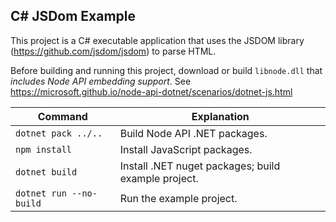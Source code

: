## C# JSDom Example
This project is a C# executable application that uses the JSDOM library
(https://github.com/jsdom/jsdom) to parse HTML.

Before building and running this project, download or build `libnode.dll` that
_includes Node API embedding support_.
See https://microsoft.github.io/node-api-dotnet/scenarios/dotnet-js.html

| Command                 | Explanation
|-------------------------|--------------------------------------------------
| `dotnet pack ../..`     | Build Node API .NET packages.
| `npm install`           | Install JavaScript packages.
| `dotnet build`          | Install .NET nuget packages; build example project.
| `dotnet run --no-build` | Run the example project.


